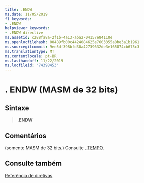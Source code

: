 ```yaml
---
title: .ENDW
ms.date: 11/05/2019
f1_keywords:
- .ENDW
helpviewer_keywords:
- .ENDW directive
ms.assetid: c288fa8a-2f1b-4a13-aba2-04157e84110e
ms.openlocfilehash: 00489fb00c4424084625e7603355a8be3a1b1961
ms.sourcegitcommit: 9ee5df398bfd30a42739632de3e165874cb675c3
ms.translationtype: MT
ms.contentlocale: pt-BR
ms.lasthandoff: 11/22/2019
ms.locfileid: "74398453"
---
```

# <a name="endw-32-bit-masm"></a>. ENDW (MASM de 32 bits)

## <a name="syntax"></a>Sintaxe

> **.ENDW**

## <a name="remarks"></a>Comentários

(somente MASM de 32 bits.) Consulte [. TEMPO](../../assembler/masm/dot-while.md).

## <a name="see-also"></a>Consulte também

[Referência de diretivas](../../assembler/masm/directives-reference.md)
